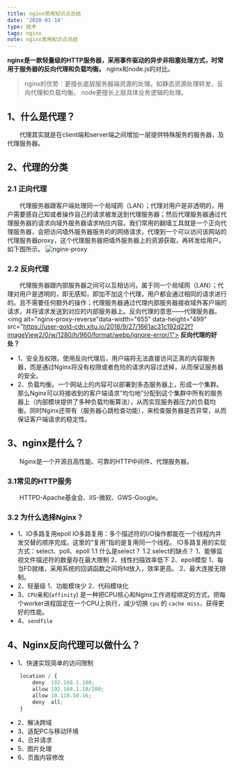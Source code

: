 ```yaml
---
title: nginx常用知识点总结
date: '2020-01-14'
type: 技术
tags: nginx
note: nginx常用知识点总结
---
```


**nginx是一款轻量级的HTTP服务器，采用事件驱动的异步非阻塞处理方式，时常用于服务器的反向代理和负载均衡。**
nginx和node.js的对比。
>nginx的优势：更擅长底层服务器端资源的处理。如静态资源处理转发，反向代理和负载均衡。
>node更擅长上层具体业务逻辑的处理。
## 1、什么是代理？
&#8195;&#8195;代理其实就是在client端和server端之间增加一层提供特殊服务的服务器，及代理服务器。
## 2、代理的分类
### 2.1 正向代理
&#8195;&#8195;代理服务器跟客户端处理同一个局域网（LAN）；代理对用户是非透明的，用户需要感自己知或者操作自己的请求被发送到代理服务器；然后代理服务器通过代理服务器的请求向域外服务器请求响应内容。我们常用的翻墙工具就是一个正向代理服务器，会把访问墙外服务器服务的的网络请求，代理到一个可以访问该网站的代理服务器proxy，这个代理服务器把墙外服务器上的资源获取，再转发给用户。如下图所示。
<img alt="nginx-proxy" data-width="625" data-height="467" src="https://user-gold-cdn.xitu.io/2018/9/27/1661ac31c06b0681?imageView2/0/w/1280/h/960/format/webp/ignore-error/1">
### 2.2 反向代理
&#8195;&#8195;代理服务器跟内部服务器之间可以互相访问，属于同一个局域网（LAN）；代理对用户是透明的，即无感知，即加不加这个代理，用户都会通过相同的请求进行的。且不需要任何额外的操作；代理服务器通过代理内部服务器接收域外客户端的请求，并将请求发送到对应的内部服务器上。反向代理的意思——代理服务器。
<img alt="nginx-proxy-reverse"data-width="655" data-height="499" src="https://user-gold-cdn.xitu.io/2018/9/27/1661ac31c192d22f?imageView2/0/w/1280/h/960/format/webp/ignore-error/1">
**反向代理的好处？**
+ 1、安全及权限。使用反向代理后，用户端将无法直接访问正真的内容服务器，而是通过Nginx将没有权限或者危险的请求内容过滤掉，从而保证服务器的安全。
+ 2、负载均衡。一个网站上的内容可以部署到多态服务器上，形成一个集群。那么Nginx可以将接收到的客户端请求“均匀地”分配到这个集群中所有的服务器上（内部模块提供了多种负载均衡算法），从而实现服务器压力的负载均衡。同时Nginx还带有（服务器心跳检查功能），来检查服务器是否异常，从而保证客户端请求的稳定性。
## 3、nginx是什么？
&#8195;&#8195;Nginx是一个开源且高性能、可靠的HTTP中间件、代理服务器。
### 3.1常见的HTTP服务
&#8195;&#8195;HTTPD-Apache基金会、IIS-微软、GWS-Google。
### 3.2 为什么选择Nginx？
+ 1、IO多路复用epoll
    IO多路复用：多个描述符的I/O操作都能在一个线程内并发交替的顺序完成。这里的“复用”指的是复用同一个线程。
    IO多路复用的实现方式：select、poll、epoll
    1.1 什么是select？
    1.2 select的缺点？
        1、能够监视文件描述符的数量存在最大限制
        2、线性扫描效率低下
    2、epoll模型
        1、每当FD就绪，采用系统的回调函数之间将fd放入，效率更高。
        2、最大连接无限制。
+ 2、轻量级
    1、功能模块少
    2、代码模块化
+ 3、`CPU`亲和(`affinity`)
    是一种把CPU核心和Nginx工作进程绑定的方式，把每个worker进程固定在一个CPU上执行，减少切换 `cpu` 的 `cache miss`，获得更好的性能。
+ 4、`sendfile`



## 4、Nginx反向代理可以做什么？
+ 1、快速实现简单的访问限制 
```javascript
    location / {
        deny  192.168.1.100;
        allow 192.168.1.10/200;
        allow 10.110.50.16;
        deny  all;
    }
```
+ 2、解决跨域
+ 3、适配PC与移动环境
+ 4、合并请求
+ 5、图片处理
+ 6、页面内容修改

